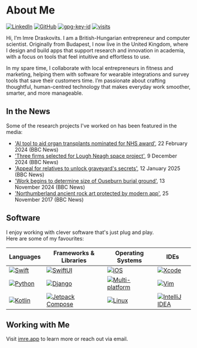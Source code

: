 # About Me

[![LinkedIn](https://img.shields.io/badge/Linked-in-0c66c3.svg)](https://www.linkedin.com/in/imre/)
[![GitHub](https://img.shields.io/badge/GitHub-%40imre-239a3b.svg)](https://github.com/imre)
[![gpg-key-id](https://img.shields.io/badge/0x83AE6894BF8C400A-blue?label=GPG-key)](https://github.com/imre.gpg)
[![visits](https://komarev.com/ghpvc/?username=imre&style=flat&color=313131&label=Profile+Visits&abbreviated=true)](https://github.com/imre)

Hi, I’m Imre Draskovits. I am a British-Hungarian entrepreneur and computer scientist.
Originally from Budapest, I now live in the United Kingdom, where I design and build apps that support research and innovation in academia, with a focus on tools that feel intuitive and effortless to use.

In my spare time, I collaborate with local entrepreneurs in fitness and marketing, helping them with software for wearable integrations and survey tools that save their customers time.
I’m passionate about crafting thoughtful, human-centred technology that makes everyday work smoother, smarter, and more manageable.

## In the News
Some of the research projects I've worked on has been featured in the media:

- ['AI tool to aid organ transplants nominated for NHS award'](https://www.bbc.co.uk/news/uk-england-bradford-west-yorkshire-68353365), 22 February 2024 (BBC News)
- ['Three firms selected for Lough Neagh space project'](https://www.bbc.co.uk/news/articles/cz6lpeg4veeo), 9 December 2024 (BBC News)
- ['Appeal for relatives to unlock graveyard's secrets'](https://www.bbc.co.uk/news/articles/c62q3p5147po), 12 January 2025 (BBC News)
- ['Work begins to determine size of Ouseburn burial ground'](https://www.bbc.co.uk/news/articles/c98en59r7qmo), 13 November 2024 (BBC News)
- ['Northumberland ancient rock art protected by modern app'](https://www.bbc.co.uk/news/uk-england-tyne-42123939), 25 November 2017 (BBC News)

## Software

I enjoy working with clever software that's just plug and play.  
Here are some of my favourites:

| Languages | Frameworks & Libraries | Operating Systems | IDEs |
|-----------|-------------------------|-------------------|------|
| [![Swift](https://img.shields.io/badge/Swift-FA7343?logo=swift&logoColor=white)](https://developer.apple.com/swift/) | [![SwiftUI](https://img.shields.io/badge/SwiftUI-0D96F6?logo=swift&logoColor=white)](https://developer.apple.com/xcode/swiftui/) | [![iOS](https://img.shields.io/badge/iOS-2e2c2c?logo=apple&logoColor=white)](https://developer.apple.com/ios/) | [![Xcode](https://img.shields.io/badge/Xcode-147EFB?logo=xcode&logoColor=white)](https://developer.apple.com/xcode/) |
| [![Python](https://img.shields.io/badge/Python-3776AB?logo=python&logoColor=white)](https://www.python.org/) | [![Django](https://img.shields.io/badge/Django-092E20?logo=django&logoColor=white)](https://www.djangoproject.com/) | [![Multi-platform](https://img.shields.io/badge/Multi--platform-333333?logo=computer&logoColor=white)](https://en.wikipedia.org/wiki/Cross-platform) | [![Vim](https://img.shields.io/badge/Vim-019733?logo=vim&logoColor=white)](https://www.vim.org/) |
| [![Kotlin](https://img.shields.io/badge/Kotlin-0095D5?logo=kotlin&logoColor=white)](https://kotlinlang.org/) | [![Jetpack Compose](https://img.shields.io/badge/Jetpack%20Compose-4285F4?logo=android&logoColor=white)](https://developer.android.com/jetpack/compose) | [![Linux](https://img.shields.io/badge/Linux-FCC624?logo=linux&logoColor=black)](https://www.linux.org/) | [![IntelliJ IDEA](https://img.shields.io/badge/IntelliJ_IDEA-242526?logo=intellij-idea&logoColor=white)](https://www.jetbrains.com/idea/) |

## Working with Me

Visit [imre.app](https://imre.app/) to learn more or reach out via email.  
